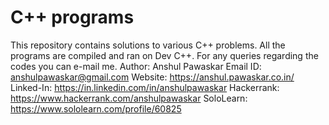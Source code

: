 # C++ programs
This repository contains solutions to various C++ problems. All the programs are compiled and ran on Dev C++. For any queries regarding the codes you can e-mail me.
Author: Anshul Pawaskar
Email ID: anshulpawaskar@gmail.com
Website: https://anshul.pawaskar.co.in/
Linked-In: https://in.linkedin.com/in/anshulpawaskar
Hackerrank: https://www.hackerrank.com/anshulpawaskar
SoloLearn: https://www.sololearn.com/profile/60825

